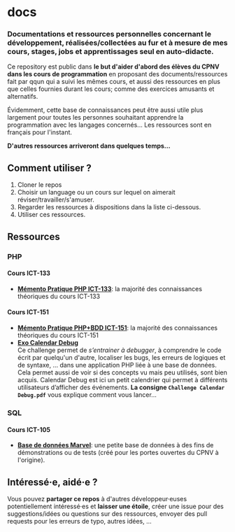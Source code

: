 # docs
###  Documentations et ressources personnelles concernant le développement, réalisées/collectées au fur et à mesure de mes cours, stages, jobs et apprentissages seul en auto-didacte.

Ce repository est public dans **le but d'aider d'abord des élèves du CPNV dans les cours de programmation** en proposant des documents/ressources fait par qqun qui a suivi les mêmes cours, et aussi des ressources en plus que celles fournies durant les cours; comme des exercices amusants et alternatifs. 

Évidemment, cette base de connaissances peut être aussi utile plus largement pour toutes les personnes souhaitant apprendre la programmation avec les langages concernés... Les ressources sont en français pour l'instant.

**D'autres ressources arriveront dans quelques temps...**

## Comment utiliser ?
1. Cloner le repos
1. Choisir un language ou un cours sur lequel on aimerait réviser/travailler/s'amuser.
1. Regarder les ressources à dispositions dans la liste ci-dessous.
1. Utiliser ces ressources.

## Ressources
### PHP
#### Cours **ICT-133**
- **[Mémento Pratique PHP ICT-133](php/Memento_Pratique_PHP_ICT-133.md)**: la majorité des connaissances théoriques du cours ICT-133
#### Cours **ICT-151**
- **[Mémento Pratique PHP+BDD ICT-151](php/Memento_Pratique_PHP_BDD_ICT-151.md)**: la majorité des connaissances théoriques du cours ICT-151
- **[Exo Calendar Debug](/php/challenges/calendar_debug_ict151_revisions)**  
Ce challenge permet de *s’entrainer à debugger*, à comprendre le code écrit par quelqu'un d'autre, localiser les bugs, les erreurs de logiques et de syntaxe, … dans une application PHP liée à une base de données. Cela permet aussi de voir si des concepts vu mais peu utilisés, sont bien acquis. Calendar Debug est ici un petit calendrier qui permet à différents utilisateurs d’afficher des événements.
**La consigne `Challenge Calendar Debug.pdf`** vous explique comment vous lancer...

### SQL
#### Cours ICT-105
- **[Base de données Marvel](sql/Marvel-films-db.sql)**: une petite base de données à des fins de démonstrations ou de tests (créé pour les portes ouvertes du CPNV à l'origine).

## Intéressé·e, aidé·e ?
Vous pouvez **partager ce repos** à d'autres développeur·euses potentiellement intéressé·es et **laisser une étoile**, créer une issue pour des suggestions/idées ou questions sur des ressources, envoyer des pull requests pour les erreurs de typo, autres idées, ...